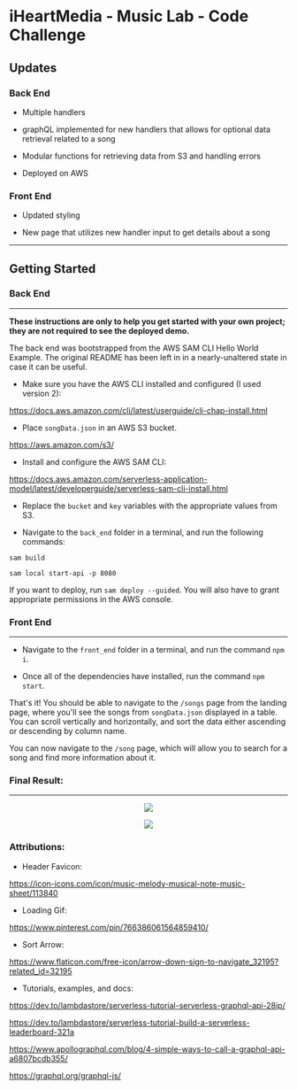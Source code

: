 # iHeartMedia - Music Lab - Code Challenge

## Updates

### Back End

- Multiple handlers

- graphQL implemented for new handlers that allows for optional data retrieval related to a song

- Modular functions for retrieving data from S3 and handling errors

- Deployed on AWS

### Front End

- Updated styling

- New page that utilizes new handler input to get details about a song

---

## Getting Started

### Back End

---

**These instructions are only to help you get started with your own project; they are not required to see the deployed demo.**

The back end was bootstrapped from the AWS SAM CLI Hello World Example. The original README has been left in in a nearly-unaltered state in case it can be useful.

- Make sure you have the AWS CLI installed and configured (I used version 2):

https://docs.aws.amazon.com/cli/latest/userguide/cli-chap-install.html

- Place `songData.json` in an AWS S3 bucket.

https://aws.amazon.com/s3/

- Install and configure the AWS SAM CLI:

https://docs.aws.amazon.com/serverless-application-model/latest/developerguide/serverless-sam-cli-install.html

- Replace the `bucket` and `key` variables with the appropriate values from S3.

- Navigate to the `back_end` folder in a terminal, and run the following commands:

`sam build`

 `sam local start-api -p 8080`

 If you want to deploy, run `sam deploy --guided`. You will also have to grant appropriate permissions in the AWS console.

### Front End

---

- Navigate to the `front_end` folder in a terminal, and run the command `npm i`.

- Once all of the dependencies have installed, run the command `npm start`.

That's it! You should be able to navigate to the `/songs` page from the landing page, where you'll see the songs from `songData.json` displayed in a table. You can scroll vertically and horizontally, and sort the data either ascending or descending by column name.

You can now navigate to the `/song` page, which will allow you to search for a song and find more information about it.

### Final Result:

---
<p align="center">
  <img src="AllSongs.gif" />
</p>
<p align="center">
  <img src="SongDetail.gif" />
</p>

### Attributions:

- Header Favicon:

https://icon-icons.com/icon/music-melody-musical-note-music-sheet/113840

- Loading Gif: 

https://www.pinterest.com/pin/766386061564859410/

- Sort Arrow:

https://www.flaticon.com/free-icon/arrow-down-sign-to-navigate_32195?related_id=32195

- Tutorials, examples, and docs:

https://dev.to/lambdastore/serverless-tutorial-serverless-graphql-api-28ip/

https://dev.to/lambdastore/serverless-tutorial-build-a-serverless-leaderboard-321a

https://www.apollographql.com/blog/4-simple-ways-to-call-a-graphql-api-a6807bcdb355/

https://graphql.org/graphql-js/